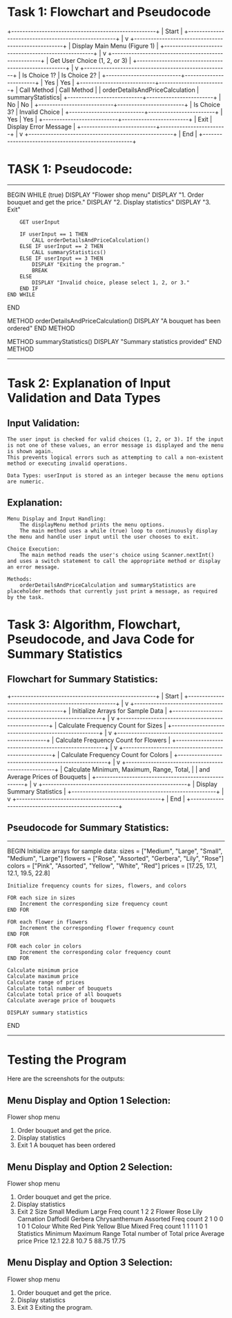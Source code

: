 # Task 1: Flowchart and Pseudocode

+----------------------------------------------------+
|                    Start                           |
+----------------------------------------------------+
                       |
                       v
+----------------------------------------------------+
|          Display Main Menu (Figure 1)              |
+----------------------------------------------------+
                       |
                       v
+----------------------------------------------------+
|          Get User Choice (1, 2, or 3)              |
+----------------------------------------------------+
                       |
                       v
+----------------------------------------------------+
|       Is Choice 1?        |      Is Choice 2?      |
+---------------------------+------------------------+
|          Yes              |         Yes            |
+---------------------------+------------------------+
|      Call Method          |      Call Method       |
| orderDetailsAndPriceCalculation | summaryStatistics|
+---------------------------+------------------------+
|           No              |         No             |
+---------------------------+------------------------+
|       Is Choice 3?        |     Invalid Choice     |
+---------------------------+------------------------+
|          Yes              |         Yes            |
+---------------------------+------------------------+
|          Exit             |  Display Error Message |
+---------------------------+------------------------+
                       |
                       v
+----------------------------------------------------+
|                    End                             |
+----------------------------------------------------+


# TASK 1: Pseudocode:

---
BEGIN
    WHILE (true)
        DISPLAY "Flower shop menu"
        DISPLAY "1. Order bouquet and get the price."
        DISPLAY "2. Display statistics"
        DISPLAY "3. Exit"
        
        GET userInput
        
        IF userInput == 1 THEN
            CALL orderDetailsAndPriceCalculation()
        ELSE IF userInput == 2 THEN
            CALL summaryStatistics()
        ELSE IF userInput == 3 THEN
            DISPLAY "Exiting the program."
            BREAK
        ELSE
            DISPLAY "Invalid choice, please select 1, 2, or 3."
        END IF
    END WHILE
END

METHOD orderDetailsAndPriceCalculation()
    DISPLAY "A bouquet has been ordered"
END METHOD

METHOD summaryStatistics()
    DISPLAY "Summary statistics provided"
END METHOD

---


# Task 2: Explanation of Input Validation and Data Types
## Input Validation:

    The user input is checked for valid choices (1, 2, or 3). If the input is not one of these values, an error message is displayed and the menu is shown again.
    This prevents logical errors such as attempting to call a non-existent method or executing invalid operations.

    Data Types: userInput is stored as an integer because the menu options are numeric.

## Explanation:

    Menu Display and Input Handling:
        The displayMenu method prints the menu options.
        The main method uses a while (true) loop to continuously display the menu and handle user input until the user chooses to exit.

    Choice Execution:
        The main method reads the user's choice using Scanner.nextInt() and uses a switch statement to call the appropriate method or display an error message.

    Methods:
        orderDetailsAndPriceCalculation and summaryStatistics are placeholder methods that currently just print a message, as required by the task.

# Task 3: Algorithm, Flowchart, Pseudocode, and Java Code for Summary Statistics

## Flowchart for Summary Statistics:
+----------------------------------------------------+
|                  Start                             |
+----------------------------------------------------+
                       |
                       v
+----------------------------------------------------+
|         Initialize Arrays for Sample Data          |
+----------------------------------------------------+
                       |
                       v
+----------------------------------------------------+
|          Calculate Frequency Count for Sizes       |
+----------------------------------------------------+
                       |
                       v
+----------------------------------------------------+
|          Calculate Frequency Count for Flowers     |
+----------------------------------------------------+
                       |
                       v
+----------------------------------------------------+
|          Calculate Frequency Count for Colors      |
+----------------------------------------------------+
                       |
                       v
+----------------------------------------------------+
|     Calculate Minimum, Maximum, Range, Total,      |
|         and Average Prices of Bouquets             |
+----------------------------------------------------+
                       |
                       v
+----------------------------------------------------+
|           Display Summary Statistics               |
+----------------------------------------------------+
                       |
                       v
+----------------------------------------------------+
|                    End                             |
+----------------------------------------------------+

## Pseudocode for Summary Statistics:

- - -
BEGIN
    Initialize arrays for sample data:
        sizes = ["Medium", "Large", "Small", "Medium", "Large"]
        flowers = ["Rose", "Assorted", "Gerbera", "Lily", "Rose"]
        colors = ["Pink", "Assorted", "Yellow", "White", "Red"]
        prices = [17.25, 17.1, 12.1, 19.5, 22.8]
    
    Initialize frequency counts for sizes, flowers, and colors
    
    FOR each size in sizes
        Increment the corresponding size frequency count
    END FOR
    
    FOR each flower in flowers
        Increment the corresponding flower frequency count
    END FOR
    
    FOR each color in colors
        Increment the corresponding color frequency count
    END FOR
    
    Calculate minimum price
    Calculate maximum price
    Calculate range of prices
    Calculate total number of bouquets
    Calculate total price of all bouquets
    Calculate average price of bouquets
    
    DISPLAY summary statistics
END

- - -

# Testing the Program

Here are the screenshots for the outputs:
## Menu Display and Option 1 Selection:

Flower shop menu
1. Order bouquet and get the price.
2. Display statistics
3. Exit
1
A bouquet has been ordered

## Menu Display and Option 2 Selection:
Flower shop menu
1. Order bouquet and get the price.
2. Display statistics
3. Exit
2
Size	Small	Medium	Large
Freq count	1	2	2
Flower	Rose	Lily	Carnation	Daffodil	Gerbera	Chrysanthemum	Assorted
Freq count	2	1	0		0		1		0		1
Colour	White	Red	Pink	Yellow	Blue	Mixed
Freq count	1	1	1	1	0	1
Statistics	Minimum	Maximum	Range	Total number of	Total price	Average price
Price	12.1	22.8	10.7	5		88.75	17.75

## Menu Display and Option 3 Selection:
Flower shop menu
1. Order bouquet and get the price.
2. Display statistics
3. Exit
3
Exiting the program.







 

